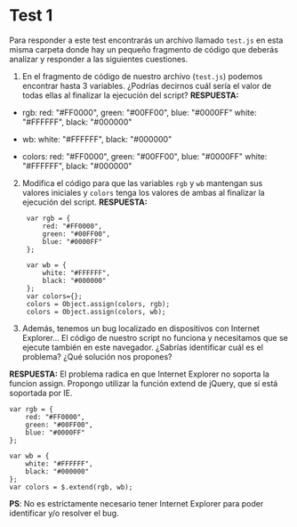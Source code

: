 # Test 1

Para responder a este test encontrarás un archivo llamado `test.js` en esta 
misma carpeta donde hay un pequeño fragmento de código que deberás analizar 
y responder a las siguientes cuestiones. 

1. En el fragmento de código de nuestro archivo (`test.js`) podemos encontrar
 hasta 3 variables. ¿Podrías decirnos cuál sería el valor de todas ellas al 
 finalizar la ejecución del script?
**RESPUESTA:**

- rgb:
    red: "#FF0000",
    green: "#00FF00",
    blue: "#0000FF"
    white: "#FFFFFF",
    black: "#000000"


- wb:
    white: "#FFFFFF",
    black: "#000000"


- colors: 
    red: "#FF0000",
    green: "#00FF00",
    blue: "#0000FF"
    white: "#FFFFFF",
    black: "#000000"


2. Modifica el código para que las variables `rgb` y `wb` mantengan sus valores 
iniciales y `colors` tenga los valores de ambas al finalizar la ejecución del 
script.
**RESPUESTA:**

        var rgb = {
            red: "#FF0000",
            green: "#00FF00",
            blue: "#0000FF"
        };

        var wb = {
            white: "#FFFFFF",
            black: "#000000"
        };
        var colors={};
        colors = Object.assign(colors, rgb);
        colors = Object.assign(colors, wb);


3. Además, tenemos un bug localizado en dispositivos con Internet Explorer… 
El código de nuestro script no funciona y necesitamos que se ejecute también 
en este navegador. ¿Sabrías identificar cuál es el problema? ¿Qué solución nos
 propones?


**RESPUESTA:**
El problema radica en que Internet Explorer no soporta la funcion assign.
Propongo utilizar la función extend de jQuery, que sí está soportada por IE.

    var rgb = {
        red: "#FF0000",
        green: "#00FF00",
        blue: "#0000FF"
    };

    var wb = {
        white: "#FFFFFF",
        black: "#000000"
    };
    var colors = $.extend(rgb, wb);

**PS**: No es estrictamente necesario tener Internet Explorer para poder identificar y/o resolver el bug. 
